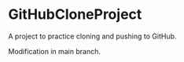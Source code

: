# GitHubCloneProject
A project to practice cloning and pushing to GitHub.



 Modification in main branch.
